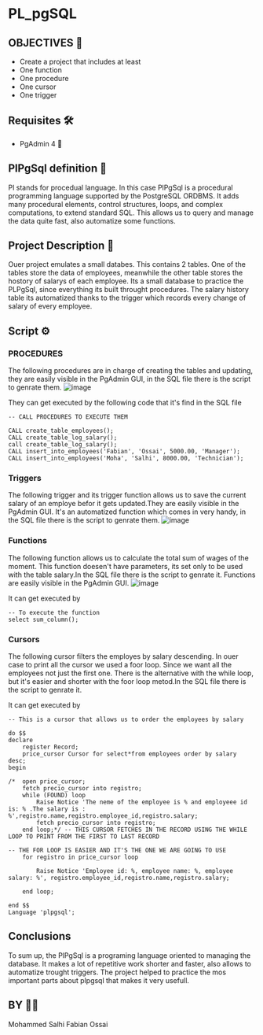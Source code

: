 # PL_pgSQL

## OBJECTIVES 🎯
- Create a project that includes at least
- One function
- One procedure
- One cursor
- One trigger

## Requisites 🛠
- PgAdmin 4 🐘

## PlPgSql definition 🐘
Pl stands for procedual language. In this case PlPgSql  is a procedural programming language supported by the PostgreSQL ORDBMS. It  adds many procedural elements, control structures, loops, and complex computations, to extend standard SQL. This allows us to query and manage the data quite fast, also automatize some functions.

## Project Description 📖

Ouer project emulates a small databes. This contains 2 tables. One of the tables store the data of employees, meanwhile the other table stores the hostory of salarys of each employee. Its a small database to practice the PLPgSql, since everything its built throught procedures. The salary history table its automatized thanks to the trigger which records every change of salary of every employee.

## Script ⚙

### PROCEDURES

The following procedures are in charge of creating the tables and updating, they are easily visible in the PgAdmin GUI, in the SQL file there is the script to genrate them.
![image](https://user-images.githubusercontent.com/119495982/235486102-0fc07c90-93a7-4738-9796-447ab5bbfd64.png)

They can get executed by the following code that it's find in the SQL file
~~~
-- CALL PROCEDURES TO EXECUTE THEM

CALL create_table_employees();
CALL create_table_log_salary();
call create_table_log_salary();
CALL insert_into_employees('Fabian', 'Ossai', 5000.00, 'Manager');
CALL insert_into_employees('Moha', 'Salhi', 8000.00, 'Technician');
~~~

### Triggers
The following trigger and its trigger function allows us to save the current salary of an employe befor it gets updated.They are easily visible in the PgAdmin GUI. It's an automatized function which comes in very handy, in the SQL file there is the script to genrate them.
![image](https://user-images.githubusercontent.com/119495982/235487267-1bc4060c-a90b-439d-903c-d3c696a131d0.png)

### Functions
The following function allows us to calculate the total sum of wages of the moment. This function doesen't have parameters, its set only to be used with the table salary.In the SQL file there is the script to genrate it. Functions  are easily visible in the PgAdmin GUI.
![image](https://user-images.githubusercontent.com/119495982/235487883-47321c81-cc93-4b19-a42e-e9d50b407cf0.png)

It can get executed by 
~~~
-- To execute the function
select sum_column();
~~~

### Cursors
The following cursor filters the employes by salary descending. In ouer case to print all the cursor we used a foor loop. Since we want all the employees not just the first one. There is the alternative with the while loop, but it's easier and shorter with the foor loop metod.In the SQL file there is the script to genrate it.

It can get executed by 
~~~
-- This is a cursor that allows us to order the employees by salary

do $$
declare 
	register Record;
	price_cursor Cursor for select*from employees order by salary desc;
begin

/*	open price_cursor;
	fetch precio_cursor into registro;
	while (FOUND) loop
		Raise Notice 'The neme of the employee is % and employeee id is: % .The salary is : %',registro.name,registro.employee_id,registro.salary;
		fetch precio_cursor into registro;
	end loop;*/ -- THIS CURSOR FETCHES IN THE RECORD USING THE WHILE LOOP TO PRINT FROM THE FIRST TO LAST RECORD
	
-- THE FOR LOOP IS EASIER AND IT'S THE ONE WE ARE GOING TO USE
	for registro in price_cursor loop
	
		Raise Notice 'Employee id: %, employee name: %, employee salary: %', registro.employee_id,registro.name,registro.salary;
		
	end loop;
	
end $$
Language 'plpgsql';
~~~

## Conclusions

To sum up, the PlPgSql is a programing language oriented to managing the database. It makes a lot of repetitive work shorter and faster, also allows to automatize trought triggers. The project helped to practice the mos important parts about plpgsql that makes it very usefull.

## BY 👨‍💻

Mohammed Salhi
Fabian Ossai





